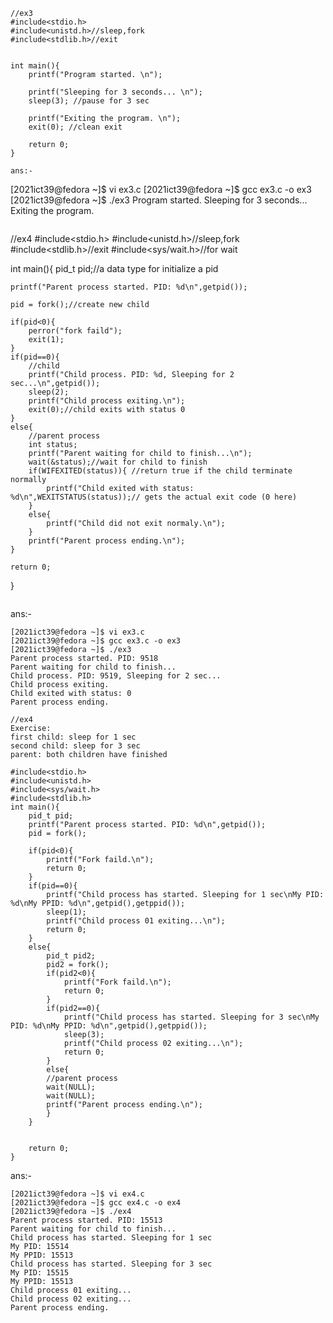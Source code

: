 ```
//ex3
#include<stdio.h>
#include<unistd.h>//sleep,fork
#include<stdlib.h>//exit


int main(){
	printf("Program started. \n");
	
	printf("Sleeping for 3 seconds... \n");
	sleep(3); //pause for 3 sec
	
	printf("Exiting the program. \n");
	exit(0); //clean exit
	
	return 0;
}
```
```
ans:-
```
[2021ict39@fedora ~]$ vi ex3.c
[2021ict39@fedora ~]$ gcc ex3.c -o ex3
[2021ict39@fedora ~]$ ./ex3
Program started.
Sleeping for 3 seconds...
Exiting the program.
```
```
//ex4
#include<stdio.h>
#include<unistd.h>//sleep,fork
#include<stdlib.h>//exit
#include<sys/wait.h>//for wait


int main(){
	pid_t pid;//a data type for initialize a pid
	
	printf("Parent process started. PID: %d\n",getpid());
	
	pid = fork();//create new child
	
	if(pid<0){
		perror("fork faild");
		exit(1);
	}
	if(pid==0){
		//child
		printf("Child process. PID: %d, Sleeping for 2 sec...\n",getpid());
		sleep(2);
		printf("Child process exiting.\n");
		exit(0);//child exits with status 0
	}
	else{
		//parent process
		int status;
		printf("Parent waiting for child to finish...\n");
		wait(&status);//wait for child to finish
		if(WIFEXITED(status)){ //return true if the child terminate normally
			printf("Child exited with status: %d\n",WEXITSTATUS(status));// gets the actual exit code (0 here)
		}
		else{
			printf("Child did not exit normaly.\n");
		}
		printf("Parent process ending.\n");
	}
	
	return 0;
}
```
```
ans:-
```
[2021ict39@fedora ~]$ vi ex3.c
[2021ict39@fedora ~]$ gcc ex3.c -o ex3
[2021ict39@fedora ~]$ ./ex3
Parent process started. PID: 9518
Parent waiting for child to finish...
Child process. PID: 9519, Sleeping for 2 sec...
Child process exiting.
Child exited with status: 0
Parent process ending.
```
```
//ex4
Exercise:
first child: sleep for 1 sec
second child: sleep for 3 sec
parent: both children have finished

#include<stdio.h>
#include<unistd.h>
#include<sys/wait.h>
#include<stdlib.h>
int main(){
	pid_t pid;
	printf("Parent process started. PID: %d\n",getpid());
	pid = fork();
	
	if(pid<0){
		printf("Fork faild.\n");
		return 0;
	}
	if(pid==0){
		printf("Child process has started. Sleeping for 1 sec\nMy PID: %d\nMy PPID: %d\n",getpid(),getppid());
		sleep(1);
		printf("Child process 01 exiting...\n");
		return 0;
	}
	else{
		pid_t pid2;
		pid2 = fork();
		if(pid2<0){
			printf("Fork faild.\n");
			return 0;
		}
		if(pid2==0){
			printf("Child process has started. Sleeping for 3 sec\nMy PID: %d\nMy PPID: %d\n",getpid(),getppid());
			sleep(3);
			printf("Child process 02 exiting...\n");
			return 0;
		}
		else{
		//parent process
		wait(NULL);
		wait(NULL);
		printf("Parent process ending.\n");
		}
	}
	
	
	return 0;
}
```
ans:-
```
[2021ict39@fedora ~]$ vi ex4.c
[2021ict39@fedora ~]$ gcc ex4.c -o ex4
[2021ict39@fedora ~]$ ./ex4
Parent process started. PID: 15513
Parent waiting for child to finish...
Child process has started. Sleeping for 1 sec
My PID: 15514
My PPID: 15513
Child process has started. Sleeping for 3 sec
My PID: 15515
My PPID: 15513
Child process 01 exiting...
Child process 02 exiting...
Parent process ending.
```


